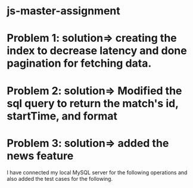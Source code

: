 # js-master-assignment

# Problem 1: solution=> creating the index to decrease latency and done pagination for fetching data.

# Problem 2: solution=> Modified the sql query to return the match's id, startTime, and format

# Problem 3: solution=> added the news feature

I have connected my local MySQL server for the following operations and also added the test cases for the following.
